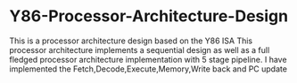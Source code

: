 # Y86-Processor-Architecture-Design

 This is a processor architecture design based on the Y86 ISA
 This processor architecture implements a sequential design as well as a full fledged processor architecture implementation with 5 stage pipeline.
 I have implemented the Fetch,Decode,Execute,Memory,Write back and PC update 
 
 
